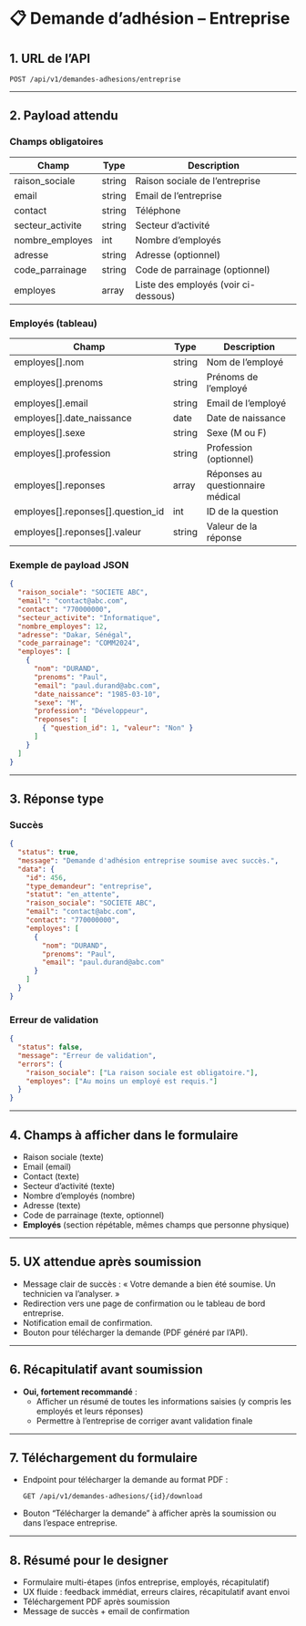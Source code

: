 # 📋 Demande d’adhésion – Entreprise

## 1. URL de l’API
```
POST /api/v1/demandes-adhesions/entreprise
```

---

## 2. Payload attendu

### Champs obligatoires
| Champ                | Type      | Description                                 |
|----------------------|-----------|---------------------------------------------|
| raison_sociale       | string    | Raison sociale de l’entreprise              |
| email                | string    | Email de l’entreprise                       |
| contact              | string    | Téléphone                                   |
| secteur_activite     | string    | Secteur d’activité                          |
| nombre_employes      | int       | Nombre d’employés                           |
| adresse              | string    | Adresse (optionnel)                         |
| code_parrainage      | string    | Code de parrainage (optionnel)              |
| employes             | array     | Liste des employés (voir ci-dessous)        |

### Employés (tableau)
| Champ                                 | Type      | Description                                 |
|----------------------------------------|-----------|---------------------------------------------|
| employes[].nom                        | string    | Nom de l’employé                            |
| employes[].prenoms                    | string    | Prénoms de l’employé                        |
| employes[].email                      | string    | Email de l’employé                          |
| employes[].date_naissance             | date      | Date de naissance                           |
| employes[].sexe                       | string    | Sexe (M ou F)                               |
| employes[].profession                 | string    | Profession (optionnel)                      |
| employes[].reponses                   | array     | Réponses au questionnaire médical           |
| employes[].reponses[].question_id     | int       | ID de la question                           |
| employes[].reponses[].valeur          | string    | Valeur de la réponse                        |

### Exemple de payload JSON
```json
{
  "raison_sociale": "SOCIETE ABC",
  "email": "contact@abc.com",
  "contact": "770000000",
  "secteur_activite": "Informatique",
  "nombre_employes": 12,
  "adresse": "Dakar, Sénégal",
  "code_parrainage": "COMM2024",
  "employes": [
    {
      "nom": "DURAND",
      "prenoms": "Paul",
      "email": "paul.durand@abc.com",
      "date_naissance": "1985-03-10",
      "sexe": "M",
      "profession": "Développeur",
      "reponses": [
        { "question_id": 1, "valeur": "Non" }
      ]
    }
  ]
}
```

---

## 3. Réponse type

### Succès
```json
{
  "status": true,
  "message": "Demande d'adhésion entreprise soumise avec succès.",
  "data": {
    "id": 456,
    "type_demandeur": "entreprise",
    "statut": "en_attente",
    "raison_sociale": "SOCIETE ABC",
    "email": "contact@abc.com",
    "contact": "770000000",
    "employes": [
      {
        "nom": "DURAND",
        "prenoms": "Paul",
        "email": "paul.durand@abc.com"
      }
    ]
  }
}
```

### Erreur de validation
```json
{
  "status": false,
  "message": "Erreur de validation",
  "errors": {
    "raison_sociale": ["La raison sociale est obligatoire."],
    "employes": ["Au moins un employé est requis."]
  }
}
```

---

## 4. Champs à afficher dans le formulaire
- Raison sociale (texte)
- Email (email)
- Contact (texte)
- Secteur d’activité (texte)
- Nombre d’employés (nombre)
- Adresse (texte)
- Code de parrainage (texte, optionnel)
- **Employés** (section répétable, mêmes champs que personne physique)

---

## 5. UX attendue après soumission
- Message clair de succès : « Votre demande a bien été soumise. Un technicien va l’analyser. »
- Redirection vers une page de confirmation ou le tableau de bord entreprise.
- Notification email de confirmation.
- Bouton pour télécharger la demande (PDF généré par l’API).

---

## 6. Récapitulatif avant soumission
- **Oui, fortement recommandé** :
  - Afficher un résumé de toutes les informations saisies (y compris les employés et leurs réponses)
  - Permettre à l’entreprise de corriger avant validation finale

---

## 7. Téléchargement du formulaire
- Endpoint pour télécharger la demande au format PDF :
  ```
  GET /api/v1/demandes-adhesions/{id}/download
  ```
- Bouton “Télécharger la demande” à afficher après la soumission ou dans l’espace entreprise.

---

## 8. Résumé pour le designer
- Formulaire multi-étapes (infos entreprise, employés, récapitulatif)
- UX fluide : feedback immédiat, erreurs claires, récapitulatif avant envoi
- Téléchargement PDF après soumission
- Message de succès + email de confirmation 